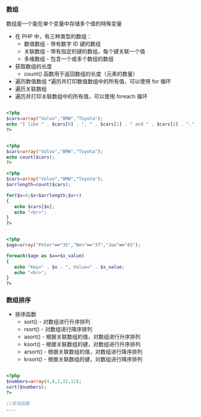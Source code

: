 ### 数组

数组是一个能在单个变量中存储多个值的特殊变量

* 在 PHP 中，有三种类型的数组：
  * 数值数组 - 带有数字 ID 键的数组
  * 关联数组 - 带有指定的键的数组，每个键关联一个值
  * 多维数组 - 包含一个或多个数组的数组
* 获取数组的长度
  * count() 函数用于返回数组的长度（元素的数量）
* 遍历数值数组
  *遍历并打印数值数组中的所有值，可以使用 for 循环
* 遍历关联数组
 * 遍历并打印关联数组中的所有值，可以使用 foreach 循环
 
 ```php
 
 <?php
$cars=array("Volvo","BMW","Toyota");
echo "I like " . $cars[0] . ", " . $cars[1] . " and " . $cars[2] . ".";
?>


<?php
$cars=array("Volvo","BMW","Toyota");
echo count($cars);
?>

<?php
$cars=array("Volvo","BMW","Toyota");
$arrlength=count($cars);
 
for($x=0;$x<$arrlength;$x++)
{
    echo $cars[$x];
    echo "<br>";
}
?>


<?php
$age=array("Peter"=>"35","Ben"=>"37","Joe"=>"43");
 
foreach($age as $x=>$x_value)
{
    echo "Key=" . $x . ", Value=" . $x_value;
    echo "<br>";
}
?>
 
 
 ```

### 数组排序

* 排序函数
  * sort() - 对数组进行升序排列
  * rsort() - 对数组进行降序排列
  * asort() - 根据关联数组的值，对数组进行升序排列
  * ksort() - 根据关联数组的键，对数组进行升序排列
  * arsort() - 根据关联数组的值，对数组进行降序排列
  * krsort() - 根据关联数组的键，对数组进行降序排列

```php

<?php
$numbers=array(4,6,2,22,11);
sort($numbers);
?>

//其他函数
....


```


